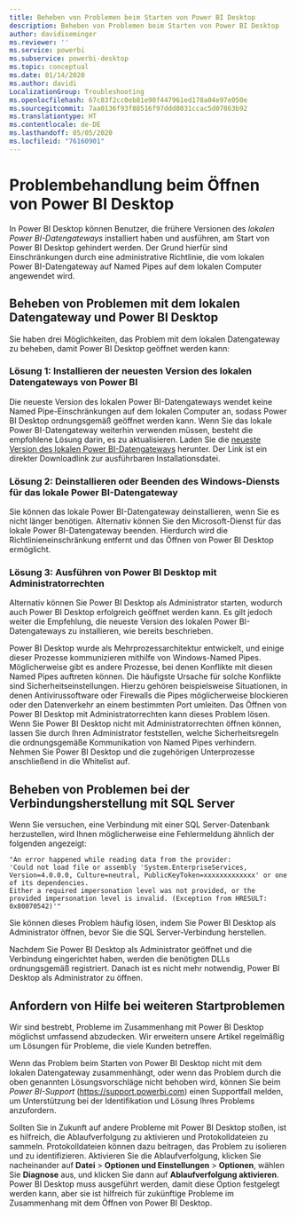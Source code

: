 ```yaml
---
title: Beheben von Problemen beim Starten von Power BI Desktop
description: Beheben von Problemen beim Starten von Power BI Desktop
author: davidiseminger
ms.reviewer: ''
ms.service: powerbi
ms.subservice: powerbi-desktop
ms.topic: conceptual
ms.date: 01/14/2020
ms.author: davidi
LocalizationGroup: Troubleshooting
ms.openlocfilehash: 67c83f2cc0eb81e90f447961ed178a04e97e050e
ms.sourcegitcommit: 7aa0136f93f88516f97ddd8031ccac5d07863b92
ms.translationtype: HT
ms.contentlocale: de-DE
ms.lasthandoff: 05/05/2020
ms.locfileid: "76160901"
---
```

# <a name="troubleshoot-opening-power-bi-desktop"></a>Problembehandlung beim Öffnen von Power BI Desktop

In Power BI Desktop können Benutzer, die frühere Versionen des *lokalen Power BI-Datengateways* installiert haben und ausführen, am Start von Power BI Desktop gehindert werden. Der Grund hierfür sind Einschränkungen durch eine administrative Richtlinie, die vom lokalen Power BI-Datengateway auf Named Pipes auf dem lokalen Computer angewendet wird.

## <a name="resolve-issues-with-the-on-premises-data-gateway-and-power-bi-desktop"></a>Beheben von Problemen mit dem lokalen Datengateway und Power BI Desktop

Sie haben drei Möglichkeiten, das Problem mit dem lokalen Datengateway zu beheben, damit Power BI Desktop geöffnet werden kann:

### <a name="resolution-1-install-the-latest-version-of-power-bi-on-premises-data-gateway"></a>Lösung 1: Installieren der neuesten Version des lokalen Datengateways von Power BI

Die neueste Version des lokalen Power BI-Datengateways wendet keine Named Pipe-Einschränkungen auf dem lokalen Computer an, sodass Power BI Desktop ordnungsgemäß geöffnet werden kann. Wenn Sie das lokale Power BI-Datengateway weiterhin verwenden müssen, besteht die empfohlene Lösung darin, es zu aktualisieren. Laden Sie die [neueste Version des lokalen Power BI-Datengateways](https://go.microsoft.com/fwlink/?LinkId=698863) herunter. Der Link ist ein direkter Downloadlink zur ausführbaren Installationsdatei.

### <a name="resolution-2-uninstall-or-stop-the-power-bi-on-premises-data-gateway-microsoft-service"></a>Lösung 2: Deinstallieren oder Beenden des Windows-Diensts für das lokale Power BI-Datengateway

Sie können das lokale Power BI-Datengateway deinstallieren, wenn Sie es nicht länger benötigen. Alternativ können Sie den Microsoft-Dienst für das lokale Power BI-Datengateway beenden. Hierdurch wird die Richtlinieneinschränkung entfernt und das Öffnen von Power BI Desktop ermöglicht.

### <a name="resolution-3-run-power-bi-desktop-with-administrator-privilege"></a>Lösung 3: Ausführen von Power BI Desktop mit Administratorrechten

Alternativ können Sie Power BI Desktop als Administrator starten, wodurch auch Power BI Desktop erfolgreich geöffnet werden kann. Es gilt jedoch weiter die Empfehlung, die neueste Version des lokalen Power BI-Datengateways zu installieren, wie bereits beschrieben.

Power BI Desktop wurde als Mehrprozessarchitektur entwickelt, und einige dieser Prozesse kommunizieren mithilfe von Windows-Named Pipes. Möglicherweise gibt es andere Prozesse, bei denen Konflikte mit diesen Named Pipes auftreten können. Die häufigste Ursache für solche Konflikte sind Sicherheitseinstellungen. Hierzu gehören beispielsweise Situationen, in denen Antivirussoftware oder Firewalls die Pipes möglicherweise blockieren oder den Datenverkehr an einem bestimmten Port umleiten. Das Öffnen von Power BI Desktop mit Administratorrechten kann dieses Problem lösen. Wenn Sie Power BI Desktop nicht mit Administratorrechten öffnen können, lassen Sie durch Ihren Administrator feststellen, welche Sicherheitsregeln die ordnungsgemäße Kommunikation von Named Pipes verhindern. Nehmen Sie Power BI Desktop und die zugehörigen Unterprozesse anschließend in die Whitelist auf.

## <a name="resolve-issues-when-connecting-to-sql-server"></a>Beheben von Problemen bei der Verbindungsherstellung mit SQL Server

Wenn Sie versuchen, eine Verbindung mit einer SQL Server-Datenbank herzustellen, wird Ihnen möglicherweise eine Fehlermeldung ähnlich der folgenden angezeigt:

`"An error happened while reading data from the provider:`\
`'Could not load file or assembly 'System.EnterpriseServices, Version=4.0.0.0, Culture=neutral, PublicKeyToken=xxxxxxxxxxxxx' or one of its dependencies.`\
`Either a required impersonation level was not provided, or the provided impersonation level is invalid. (Exception from HRESULT: 0x80070542)'"`

Sie können dieses Problem häufig lösen, indem Sie Power BI Desktop als Administrator öffnen, bevor Sie die SQL Server-Verbindung herstellen.

Nachdem Sie Power BI Desktop als Administrator geöffnet und die Verbindung eingerichtet haben, werden die benötigten DLLs ordnungsgemäß registriert. Danach ist es nicht mehr notwendig, Power BI Desktop als Administrator zu öffnen.

## <a name="get-help-with-other-launch-issues"></a>Anfordern von Hilfe bei weiteren Startproblemen

Wir sind bestrebt, Probleme im Zusammenhang mit Power BI Desktop möglichst umfassend abzudecken. Wir erweitern unsere Artikel regelmäßig um Lösungen für Probleme, die viele Kunden betreffen.

Wenn das Problem beim Starten von Power BI Desktop nicht mit dem lokalen Datengateway zusammenhängt, oder wenn das Problem durch die oben genannten Lösungsvorschläge nicht behoben wird, können Sie beim *Power BI-Support* (<https://support.powerbi.com>) einen Supportfall melden, um Unterstützung bei der Identifikation und Lösung Ihres Problems anzufordern.

Sollten Sie in Zukunft auf andere Probleme mit Power BI Desktop stoßen, ist es hilfreich, die Ablaufverfolgung zu aktivieren und Protokolldateien zu sammeln. Protokolldateien können dazu beitragen, das Problem zu isolieren und zu identifizieren. Aktivieren Sie die Ablaufverfolgung, klicken Sie nacheinander auf **Datei** > **Optionen und Einstellungen** > **Optionen**, wählen Sie **Diagnose** aus, und klicken Sie dann auf **Ablaufverfolgung aktivieren**. Power BI Desktop muss ausgeführt werden, damit diese Option festgelegt werden kann, aber sie ist hilfreich für zukünftige Probleme im Zusammenhang mit dem Öffnen von Power BI Desktop.

